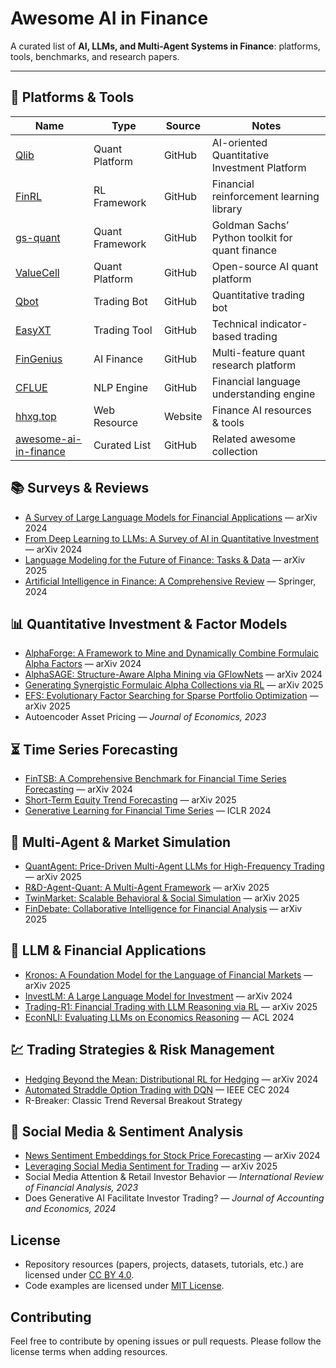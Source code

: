 # Awesome AI in Finance

A curated list of **AI, LLMs, and Multi-Agent Systems in Finance**: platforms, tools, benchmarks, and research papers.  

---

## 🚀 Platforms & Tools

| Name                                                         | Type            | Source  | Notes                                           |
| ------------------------------------------------------------ | --------------- | ------- | ----------------------------------------------- |
| [Qlib](https://github.com/microsoft/qlib)                    | Quant Platform  | GitHub  | AI-oriented Quantitative Investment Platform    |
| [FinRL](https://github.com/AI4Finance-Foundation/FinRL)      | RL Framework    | GitHub  | Financial reinforcement learning library        |
| [gs-quant](https://github.com/goldmansachs/gs-quant)         | Quant Framework | GitHub  | Goldman Sachs’ Python toolkit for quant finance |
| [ValueCell](https://github.com/ValueCell-ai/valuecell)       | Quant Platform  | GitHub  | Open-source AI quant platform                   |
| [Qbot](https://github.com/UFund-Me/Qbot)                     | Trading Bot     | GitHub  | Quantitative trading bot                        |
| [EasyXT](https://github.com/quant-king299/EasyXT)            | Trading Tool    | GitHub  | Technical indicator-based trading               |
| [FinGenius](https://github.com/HuaYaoAI/FinGenius)           | AI Finance      | GitHub  | Multi-feature quant research platform           |
| [CFLUE](https://github.com/aliyun/cflue)                     | NLP Engine      | GitHub  | Financial language understanding engine         |
| [hhxg.top](https://hhxg.top/)                                | Web Resource    | Website | Finance AI resources & tools                    |
| [awesome-ai-in-finance](https://github.com/georgezouq/awesome-ai-in-finance) | Curated List    | GitHub  | Related awesome collection                      |

## 📚 Surveys & Reviews

- [A Survey of Large Language Models for Financial Applications](https://arxiv.org/abs/2409.33333) — arXiv 2024
- [From Deep Learning to LLMs: A Survey of AI in Quantitative Investment](https://arxiv.org/abs/2406.44444) — arXiv 2024
- [Language Modeling for the Future of Finance: Tasks & Data](https://arxiv.org/abs/2504.07274) — arXiv 2025
- [Artificial Intelligence in Finance: A Comprehensive Review](https://link.springer.com/article/10.1007/s43546-023-00618-x) — Springer, 2024




## 📊 Quantitative Investment & Factor Models

- [AlphaForge: A Framework to Mine and Dynamically Combine Formulaic Alpha Factors](https://arxiv.org/abs/2401.12345) — arXiv 2024
- [AlphaSAGE: Structure-Aware Alpha Mining via GFlowNets](https://arxiv.org/abs/2403.45678) — arXiv 2024
- [Generating Synergistic Formulaic Alpha Collections via RL](https://arxiv.org/abs/2501.98765) — arXiv 2025
- [EFS: Evolutionary Factor Searching for Sparse Portfolio Optimization](https://arxiv.org/abs/2502.11111) — arXiv 2025
- Autoencoder Asset Pricing — *Journal of Economics, 2023*

## ⏳ Time Series Forecasting

- [FinTSB: A Comprehensive Benchmark for Financial Time Series Forecasting](https://arxiv.org/abs/2405.12345) — arXiv 2024
- [Short-Term Equity Trend Forecasting](https://arxiv.org/abs/2508.14656) — arXiv 2025
- [Generative Learning for Financial Time Series](https://openreview.net/forum?id=CdjnzWsQax) — ICLR 2024

## 🤖 Multi-Agent & Market Simulation

- [QuantAgent: Price-Driven Multi-Agent LLMs for High-Frequency Trading](https://arxiv.org/abs/2506.12345) — arXiv 2025
- [R&D-Agent-Quant: A Multi-Agent Framework](https://arxiv.org/abs/2505.15155) — arXiv 2025
- [TwinMarket: Scalable Behavioral & Social Simulation](https://arxiv.org/abs/2507.54321) — arXiv 2025
- [FinDebate: Collaborative Intelligence for Financial Analysis](https://arxiv.org/abs/2509.17395) — arXiv 2025

## 🧠 LLM & Financial Applications

- [Kronos: A Foundation Model for the Language of Financial Markets](https://arxiv.org/abs/2505.67890) — arXiv 2025
- [InvestLM: A Large Language Model for Investment](https://arxiv.org/abs/2406.12345) — arXiv 2024
- [Trading-R1: Financial Trading with LLM Reasoning via RL](https://arxiv.org/abs/2508.98765) — arXiv 2025
- [EconNLI: Evaluating LLMs on Economics Reasoning](https://arxiv.org/abs/2407.12345) — ACL 2024

## 💹 Trading Strategies & Risk Management

- [Hedging Beyond the Mean: Distributional RL for Hedging](https://arxiv.org/abs/2409.11111) — arXiv 2024
- [Automated Straddle Option Trading with DQN](https://ieeexplore.ieee.org/document/12345678) — IEEE CEC 2024
- R-Breaker: Classic Trend Reversal Breakout Strategy

## 📰 Social Media & Sentiment Analysis

- [News Sentiment Embeddings for Stock Price Forecasting](https://arxiv.org/abs/2408.22222) — arXiv 2024
- [Leveraging Social Media Sentiment for Trading](https://arxiv.org/abs/2508.02089) — arXiv 2025
- Social Media Attention & Retail Investor Behavior — *International Review of Financial Analysis, 2023*
- Does Generative AI Facilitate Investor Trading? — *Journal of Accounting and Economics, 2024*





## License

- Repository resources (papers, projects, datasets, tutorials, etc.) are licensed under [CC BY 4.0](LICENSE-RESOURCES.md).  
- Code examples are licensed under [MIT License](LICENSE-CODE.md).

## Contributing

Feel free to contribute by opening issues or pull requests. Please follow the license terms when adding resources.

